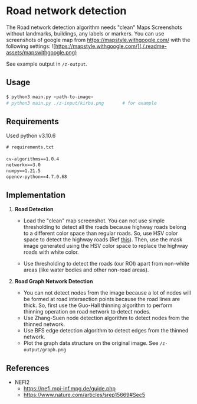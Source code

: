 # Road network detection 

The Road network detection algorithm needs "clean" Maps Screenshots without landmarks, buildings, any labels or markers. You can use screenshots of google map from https://mapstyle.withgoogle.com/ with the following settings:
![https://mapstyle.withgoogle.com/](./.readme-assets/mapswithgoogle.png)

See example output in `/z-output`.
## Usage
```python
$ python3 main.py <path-to-image>
# python3 main.py ./z-input/kirba.png       # for example
```

## Requirements
Used python v3.10.6
```
# requirements.txt

cv-algorithms==1.0.4
networkx==3.0
numpy==1.21.5
opencv-python==4.7.0.68
```

## Implementation

1. **Road Detection**
   - Load the "clean" map screenshot. You can not use simple thresholding to detect all the roads because highway roads belong to a different color space than regular roads. So, use HSV color space to detect the highway roads (Ref [this](
https://stackoverflow.com/questions/50210304/change-the-colors-within-certain-range-to-another-color-using-opencv)). Then, use the mask image generated using the HSV color space to replace the highway roads with white color. 

   - Use thresholding to detect the roads (our ROI) apart from non-white areas (like water bodies and other non-road areas). 

2. **Road Graph Network Detection**
   - You can not detect nodes from the image because a lot of nodes will be formed at road intersection points because the road lines are thick. So, first use the Guo-Hall thinning algorithm to perform thinning operation on road network to detect nodes.
   - Use Zhang-Suen node detection algorithm to detect nodes from the thinned network.
   - Use BFS edge detection algorithm to detect edges from the thinned network.
   - Plot the graph data structure on the original image. See `/z-output/graph.png`

## References
- NEFI2 
  - https://nefi.mpi-inf.mpg.de/guide.php
  - https://www.nature.com/articles/srep15669#Sec5
